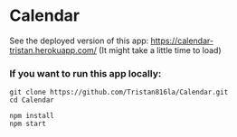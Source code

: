 # Calendar
See the deployed version of this app: https://calendar-tristan.herokuapp.com/
(It might take a little time to load)

### If you want to run this app locally:
```
git clone https://github.com/Tristan816la/Calendar.git
cd Calendar

npm install
npm start
```

